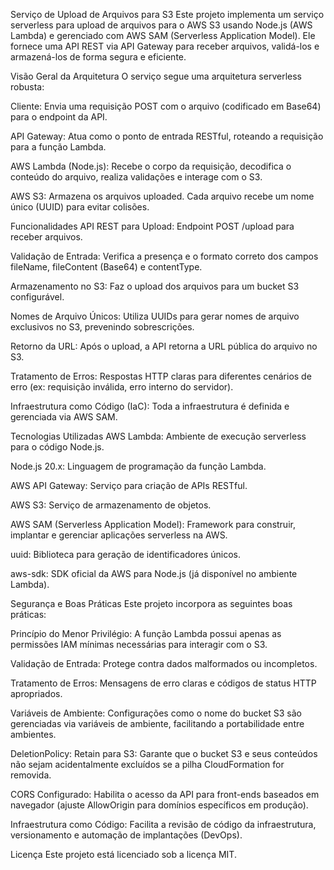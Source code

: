 Serviço de Upload de Arquivos para S3
Este projeto implementa um serviço serverless para upload de arquivos 
para o AWS S3 usando Node.js (AWS Lambda) e gerenciado com AWS SAM (Serverless Application Model). 
Ele fornece uma API REST via API Gateway para receber arquivos,
validá-los e armazená-los de forma segura e eficiente.

Visão Geral da Arquitetura
O serviço segue uma arquitetura serverless robusta:

Cliente: Envia uma requisição POST com o arquivo (codificado em Base64) para o endpoint da API.

API Gateway: Atua como o ponto de entrada RESTful, roteando a requisição para a função Lambda.

AWS Lambda (Node.js): Recebe o corpo da requisição, decodifica o conteúdo do arquivo, realiza validações e interage com o S3.

AWS S3: Armazena os arquivos uploaded. Cada arquivo recebe um nome único (UUID) para evitar colisões.


Funcionalidades
API REST para Upload: Endpoint POST /upload para receber arquivos.

Validação de Entrada: Verifica a presença e o formato correto dos campos fileName, fileContent (Base64) e contentType.

Armazenamento no S3: Faz o upload dos arquivos para um bucket S3 configurável.

Nomes de Arquivo Únicos: Utiliza UUIDs para gerar nomes de arquivo exclusivos no S3, prevenindo sobrescrições.

Retorno da URL: Após o upload, a API retorna a URL pública do arquivo no S3.

Tratamento de Erros: Respostas HTTP claras para diferentes cenários de erro (ex: requisição inválida, erro interno do servidor).

Infraestrutura como Código (IaC): Toda a infraestrutura é definida e gerenciada via AWS SAM.


Tecnologias Utilizadas
AWS Lambda: Ambiente de execução serverless para o código Node.js.

Node.js 20.x: Linguagem de programação da função Lambda.

AWS API Gateway: Serviço para criação de APIs RESTful.

AWS S3: Serviço de armazenamento de objetos.

AWS SAM (Serverless Application Model): Framework para construir, implantar e gerenciar aplicações serverless na AWS.

uuid: Biblioteca para geração de identificadores únicos.

aws-sdk: SDK oficial da AWS para Node.js (já disponível no ambiente Lambda).


Segurança e Boas Práticas
Este projeto incorpora as seguintes boas práticas:

Princípio do Menor Privilégio: A função Lambda possui apenas as permissões IAM mínimas necessárias para interagir com o S3.

Validação de Entrada: Protege contra dados malformados ou incompletos.

Tratamento de Erros: Mensagens de erro claras e códigos de status HTTP apropriados.

Variáveis de Ambiente: Configurações como o nome do bucket S3 são gerenciadas via variáveis de ambiente, facilitando a portabilidade entre ambientes.

DeletionPolicy: Retain para S3: Garante que o bucket S3 e seus conteúdos não sejam acidentalmente excluídos se a pilha CloudFormation for removida.

CORS Configurado: Habilita o acesso da API para front-ends baseados em navegador (ajuste AllowOrigin para domínios específicos em produção).

Infraestrutura como Código: Facilita a revisão de código da infraestrutura, versionamento e automação de implantações (DevOps).

Licença
Este projeto está licenciado sob a licença MIT.
